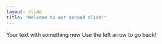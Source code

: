 ```yaml
---
layout: slide
title: "Welcome to our second slide!"
---
```

Your text with something new
Use the left arrow to go back!